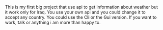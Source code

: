 This is my first big project that use api to get information about weather but it work only for Iraq.
You use your own api and you could change it to accept any country.
You could use the Cli or the Gui version.
If you want to work, talk or anything i am more than happy to.
